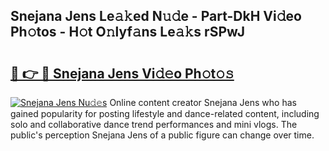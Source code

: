 ## Snejana Jens Le𝚊𝚔ed N𝚞𝚍e - Part-DkH Vi𝚍eo Ph𝚘tos - H𝚘t O𝚗lyf𝚊ns Le𝚊𝚔s rSPwJ

# <h2><a href="http://hf5cp9.feru.top/?c=Snejana+Jens">🔗 👉 🔴 Snejana Jens Vi𝚍𝚎o Ph𝚘t𝚘𝚜</a></h2>

[![Snejana Jens Nu𝚍𝚎s](https://i.imgur.com/0TWrTi3.gif)](http://hf5cp9.feru.top/?c=Snejana+Jens)
Online content creator Snejana Jens who has gained popularity for posting lifestyle and dance-related content, including solo and collaborative dance trend performances and mini vlogs. The public's perception Snejana Jens of a public figure can change over time. 
